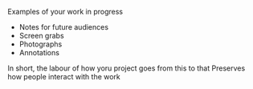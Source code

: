 Examples of your work in progress
* Notes for future audiences
* Screen grabs
* Photographs
* Annotations

In short, the labour of how yoru project goes from this to that
Preserves how people interact with the work
